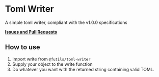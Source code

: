 # Toml Writer

A simple toml writer, compliant with the v1.0.0 specifications

**[Issues and Pull Requests](https://github.com/FishingHacks/futils/labels/toml-writer)**

## How to use

1. Import write from `@futils/toml-writer`
2. Supply your object to the write function
3. Do whatever you want with the returned string containing valid TOML.